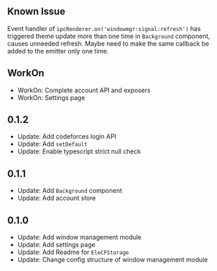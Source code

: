 ## Known Issue

Event handler of `ipcRenderer.on('windowmgr:signal:refresh')` has triggered 
theme update more than one time in `Background` component, causes unneeded refresh. 
Maybe need to make the same callback be added to the emitter only one time.

## WorkOn

- WorkOn: Complete account API and exposers
- WorkOn: Settings page

## 0.1.2

- Update: Add codeforces login API
- Update: Add `setDefault`
- Update: Enable typescript strict null check

## 0.1.1

- Update: Add `Background` component
- Update: Add account store

## 0.1.0

- Update: Add window management module
- Update: Add settings page
- Update: Add Readme for `EleCFStorage`
- Update: Change config structure of window management module